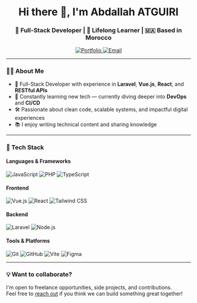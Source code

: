 <h1 align="center">Hi there 👋, I'm Abdallah ATGUIRI</h1>
<h3 align="center">🚀 Full-Stack Developer | 🧠 Lifelong Learner | 🇲🇦 Based in Morocco</h3>

<p align="center">
  <a href="https://abdallah-atguiri.github.io/portfolio/" target="_blank">
    <img src="https://img.shields.io/badge/Portfolio-View-blue?style=for-the-badge&logo=google-chrome" alt="Portfolio" />
  </a>
  <a href="mailto:abdallah.atguiri@gmail.com" target="_blank">
    <img src="https://img.shields.io/badge/Email-Contact-blue?style=for-the-badge&logo=gmail" alt="Email" />
  </a>
</p>

---

### 👨‍💻 About Me

- 💼 Full-Stack Developer with experience in **Laravel**, **Vue.js**, **React**, and **RESTful APIs**  
- 🌱 Constantly learning new tech — currently diving deeper into **DevOps** and **CI/CD**  
- 🛠️ Passionate about clean code, scalable systems, and impactful digital experiences  
- 📚 I enjoy writing technical content and sharing knowledge

---

### 🔧 Tech Stack

#### Languages & Frameworks
![JavaScript](https://img.shields.io/badge/JavaScript-F7DF1E?style=flat&logo=javascript&logoColor=black)
![PHP](https://img.shields.io/badge/PHP-777BB4?style=flat&logo=php&logoColor=white)
![TypeScript](https://img.shields.io/badge/TypeScript-007ACC?style=flat&logo=typescript&logoColor=white)

#### Frontend
![Vue.js](https://img.shields.io/badge/Vue.js-35495E?style=flat&logo=vue.js&logoColor=4FC08D)
![React](https://img.shields.io/badge/React-20232A?style=flat&logo=react&logoColor=61DAFB)
![Tailwind CSS](https://img.shields.io/badge/Tailwind_CSS-38B2AC?style=flat&logo=tailwind-css&logoColor=white)

#### Backend
![Laravel](https://img.shields.io/badge/Laravel-F9322C?style=flat&logo=laravel&logoColor=white)
![Node.js](https://img.shields.io/badge/Node.js-339933?style=flat&logo=node.js&logoColor=white)

#### Tools & Platforms
![Git](https://img.shields.io/badge/Git-F05032?style=flat&logo=git&logoColor=white)
![GitHub](https://img.shields.io/badge/GitHub-181717?style=flat&logo=github&logoColor=white)
![Vite](https://img.shields.io/badge/Vite-646CFF?style=flat&logo=vite&logoColor=white)
![Figma](https://img.shields.io/badge/Figma-F24E1E?style=flat&logo=figma&logoColor=white)

---

### 💡 Want to collaborate?

I'm open to freelance opportunities, side projects, and contributions.  
Feel free to [reach out](mailto:abdallah.atguiri@gmail.com) if you think we can build something great together!

